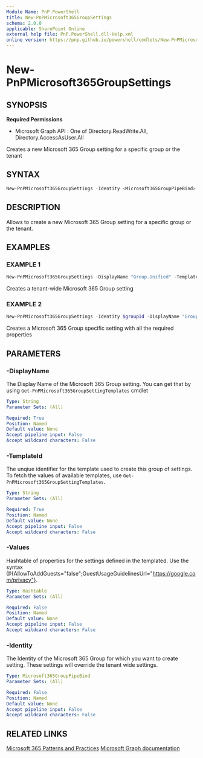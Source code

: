 ```yaml
---
Module Name: PnP.PowerShell
title: New-PnPMicrosoft365GroupSettings
schema: 2.0.0
applicable: SharePoint Online
external help file: PnP.PowerShell.dll-Help.xml
online version: https://pnp.github.io/powershell/cmdlets/New-PnPMicrosoft365GroupSettings.html
---
```

 
# New-PnPMicrosoft365GroupSettings

## SYNOPSIS

**Required Permissions**

  * Microsoft Graph API : One of Directory.ReadWrite.All, Directory.AccessAsUser.All

Creates a new Microsoft 365 Group setting for a specific group or the tenant

## SYNTAX

```powershell
New-PnPMicrosoft365GroupSettings -Identity <Microsoft365GroupPipeBind> -DisplayName <String> -TemplateId <String> -Values <Hashtable> [<CommonParameters>]
```

## DESCRIPTION

Allows to create a new Microsoft 365 Group setting for a specific group or the tenant.

## EXAMPLES

### EXAMPLE 1
```powershell
New-PnPMicrosoft365GroupSettings -DisplayName "Group.Unified" -TemplateId "62375ab9-6b52-47ed-826b-58e47e0e304b" -Values @{"GuestUsageGuidelinesUrl"="https://privacy.contoso.com/privacystatement";"EnableMSStandardBlockedWords"="true"}
```

Creates a tenant-wide Microsoft 365 Group setting

### EXAMPLE 2
```powershell
New-PnPMicrosoft365GroupSettings -Identity $groupId -DisplayName "Group.Unified.Guest" -TemplateId "08d542b9-071f-4e16-94b0-74abb372e3d9" -Values @{"AllowToAddGuests"="false"}
```

Creates a Microsoft 365 Group specific setting with all the required properties

## PARAMETERS

### -DisplayName
The Display Name of the Microsoft 365 Group setting. You can get that by using `Get-PnPMicrosoft365GroupSettingTemplates` cmdlet

```yaml
Type: String
Parameter Sets: (All)

Required: True
Position: Named
Default value: None
Accept pipeline input: False
Accept wildcard characters: False
```


### -TemplateId
The unqiue identifier for the template used to create this group of settings. To fetch the values of available templates, use `Get-PnPMicrosoft365GroupSettingTemplates`.

```yaml
Type: String
Parameter Sets: (All)

Required: True
Position: Named
Default value: None
Accept pipeline input: False
Accept wildcard characters: False
```

### -Values
Hashtable of properties for the settings defined in the templated. Use the syntax @{AllowToAddGuests="false";GuestUsageGuidelinesUrl="https://google.com/privacy"}.

```yaml
Type: Hashtable
Parameter Sets: (All)

Required: False
Position: Named
Default value: None
Accept pipeline input: False
Accept wildcard characters: False
```

### -Identity
The Identity of the Microsoft 365 Group for which you want to create setting. These settings will override the tenant wide settings.

```yaml
Type: Microsoft365GroupPipeBind
Parameter Sets: (All)

Required: False
Position: Named
Default value: None
Accept pipeline input: False
Accept wildcard characters: False
```


## RELATED LINKS

[Microsoft 365 Patterns and Practices](https://aka.ms/m365pnp)
[Microsoft Graph documentation](https://docs.microsoft.com/graph/api/groupsetting-post-groupsettings)